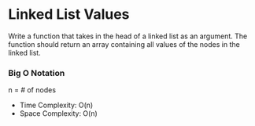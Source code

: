 # Linked List Values
Write a function that takes in the head of a linked list as an argument. The function should return an array containing all values of the nodes in the linked list.

### Big O Notation
n = # of nodes
* Time Complexity: O(n)
* Space Complexity: O(n) 